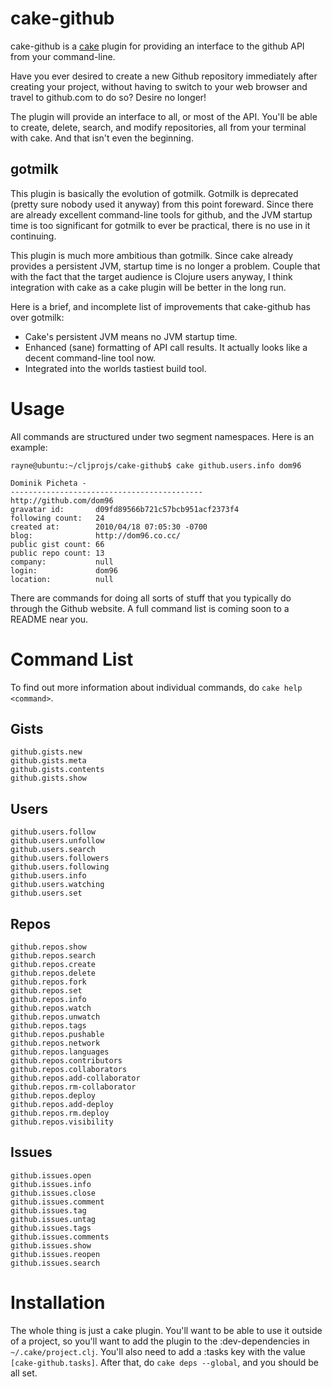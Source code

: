 # cake-github

cake-github is a [cake](http://github.com/ninjudd/cake) plugin for providing an interface to the github API from your command-line.

Have you ever desired to create a new Github repository immediately after creating your project, without having to switch to your web browser and travel to github.com to do so? Desire no longer!

The plugin will provide an interface to all, or most of the API. You'll be able to create, delete, search, and modify repositories, all from your terminal with cake. And that isn't even the beginning.

## gotmilk

This plugin is basically the evolution of gotmilk. Gotmilk is deprecated (pretty sure nobody used it anyway) from this point foreward. Since there are already excellent command-line tools for github, and the JVM startup time is too significant for gotmilk to ever be practical, there is no use in it continuing.

This plugin is much more ambitious than gotmilk. Since cake already provides a persistent JVM, startup time is no longer a problem. Couple that with the fact that the target audience is Clojure users anyway, I think integration with cake as a cake plugin will be better in the long run.

Here is a brief, and incomplete list of improvements that cake-github has over gotmilk:

* Cake's persistent JVM means no JVM startup time.
* Enhanced (sane) formatting of API call results. It actually looks like a decent command-line tool now.
* Integrated into the worlds tastiest build tool.

# Usage

All commands are structured under two segment namespaces. Here is an example:

    rayne@ubuntu:~/cljprojs/cake-github$ cake github.users.info dom96

    Dominik Picheta - 
    -------------------------------------------
    http://github.com/dom96
    gravatar id:       d09fd89566b721c57bcb951acf2373f4
    following count:   24
    created at:        2010/04/18 07:05:30 -0700
    blog:              http://dom96.co.cc/
    public gist count: 66
    public repo count: 13
    company:           null
    login:             dom96
    location:          null

There are commands for doing all sorts of stuff that you typically do through the Github website. A full command list is coming soon to a README near you.

# Command List

To find out more information about individual commands, do `cake help <command>`.

## Gists

    github.gists.new
    github.gists.meta
    github.gists.contents
    github.gists.show

## Users

    github.users.follow
    github.users.unfollow
    github.users.search
    github.users.followers
    github.users.following
    github.users.info
    github.users.watching
    github.users.set

## Repos

    github.repos.show
    github.repos.search
    github.repos.create
    github.repos.delete
    github.repos.fork
    github.repos.set
    github.repos.info
    github.repos.watch
    github.repos.unwatch
    github.repos.tags
    github.repos.pushable
    github.repos.network
    github.repos.languages
    github.repos.contributors
    github.repos.collaborators
    github.repos.add-collaborator
    github.repos.rm-collaborator
    github.repos.deploy 
    github.repos.add-deploy 
    github.repos.rm.deploy
    github.repos.visibility

## Issues

    github.issues.open
    github.issues.info
    github.issues.close
    github.issues.comment
    github.issues.tag
    github.issues.untag
    github.issues.tags
    github.issues.comments
    github.issues.show
    github.issues.reopen
    github.issues.search

# Installation

The whole thing is just a cake plugin. You'll want to be able to use it outside of a project, so you'll want to add the plugin to the :dev-dependencies in `~/.cake/project.clj`. You'll also need to add a :tasks key with the value `[cake-github.tasks]`. After that, do `cake deps --global`, and you should be all set.
